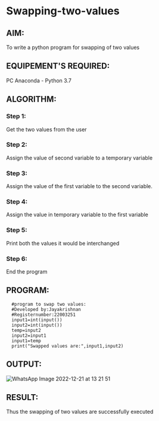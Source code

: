 # Swapping-two-values
## AIM:
To write a python program for swapping of two values
## EQUIPEMENT'S REQUIRED: 
PC
Anaconda - Python 3.7
## ALGORITHM: 
### Step 1:
Get the two values from the user
### Step 2: 
Assign the value of second variable to a temporary variable 
### Step 3: 
Assign the value of the first variable to the second variable.
### Step 4:  
Assign the value in temporary variable to the first variable
### Step 5: 
Print both the values it would be interchanged
### Step 6: 
End the program
## PROGRAM:
      #program to swap two values:
      #Developed by:Jayakrishnan
      #Registernumber:22003251
      input1=int(input())
      input2=int(input())
      temp=input2
      input2=input1
      input1=temp
      print("Swapped values are:",input1,input2)
## OUTPUT:
![WhatsApp Image 2022-12-21 at 13 21 51](https://user-images.githubusercontent.com/120232371/210314838-a29ca4d4-58f6-4a5b-b26f-356b2d447130.jpg)

## RESULT:
Thus the swapping of two values are successfully executed



